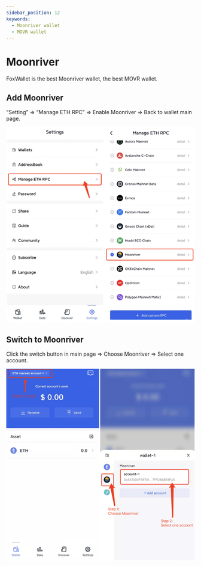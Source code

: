 ```yaml
---
sidebar_position: 12
keywords:
  - Moonriver wallet
  - MOVR wallet
---
```


# Moonriver

FoxWallet is the best Moonriver wallet, the best MOVR wallet.

## Add Moonriver

“Setting” => “Manage ETH RPC” => Enable Moonriver => Back to wallet main page.

![](../img/add-movr.png)

## Switch to Moonriver

Click the switch button in main page => Choose Moonriver => Select one account.

![](../img/switch-movr.png)